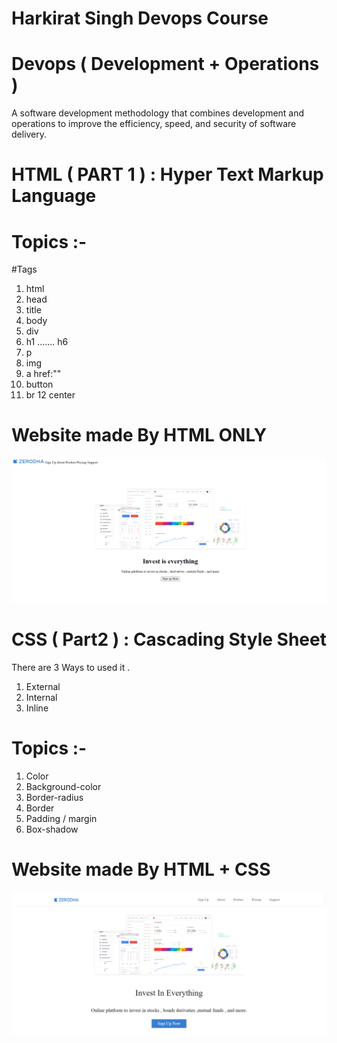 # Harkirat Singh Devops Course 
# Devops ( Development + Operations )
A software development methodology that combines development and operations to improve the efficiency, speed, and security of software delivery.

# HTML ( PART 1 ) : Hyper Text Markup Language 
# Topics :-
#Tags
1. html
2. head
3. title
4. body
5. div
6. h1 ....... h6
7. p
8. img
9. a href:""
10. button
11. br
12 center

# Website made By HTML ONLY 
![image](https://github.com/Akshat-Rwt/Harkirat-Singh-Devops/blob/main/ScreenShots/Zerodha%20Landing%20Page%20Html%20(%20Part%201%20).png?raw=true)

# CSS ( Part2 ) : Cascading Style Sheet 
There are 3 Ways to used it . 
1. External
2. Internal 
3. Inline 

# Topics :-
1. Color
2. Background-color
3. Border-radius
4. Border
5. Padding / margin
6. Box-shadow
   
# Website made By HTML + CSS
![image](https://github.com/Akshat-Rwt/Harkirat-Singh-Devops/blob/main/ScreenShots/Zerodha%20Landing%20page%20CSS%20(%20Part%202%20).png?raw=true)


